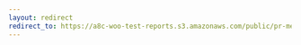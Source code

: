 ```yaml
---
layout: redirect
redirect_to: https://a8c-woo-test-reports.s3.amazonaws.com/public/pr-merge/44176/api/index.html
---
```

